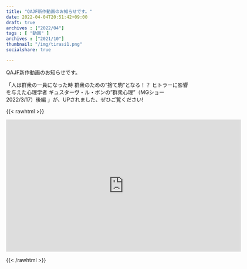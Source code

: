 ```yaml
---
title: "QAJF新作動画のお知らせです。"
date: 2022-04-04T20:51:42+09:00
draft: true
archives : ["2022/04"]
tags : [ "動画" ]
archives : ["2021/10"]
thumbnail: "/img/tirasi1.png"
socialshare: true

---
```


QAJF新作動画のお知らせです。

「人は群衆の一員になった時 群衆のための”捨て駒”となる！？ ヒトラーに影響を与えた心理学者 ギュスターヴ・ル・ボンの”群衆心理”（MGショー 2022/3/17）後編 」が、UPされました、ぜひご覧ください!

{{< rawhtml >}}

<iframe width="640" height="360" scrolling="no" frameborder="0" style="border: none;" src="https://www.bitchute.com/video/pfRUjZIDBwNX/"></iframe>

{{< /rawhtml >}}
